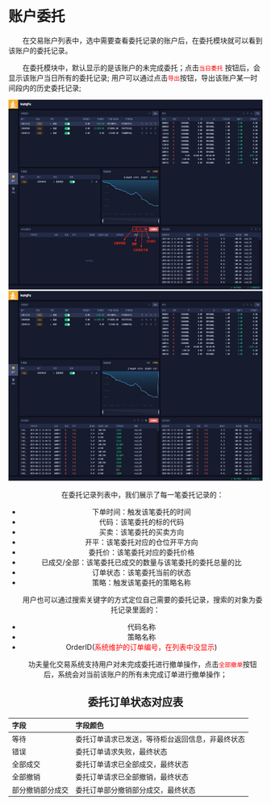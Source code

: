 # 账户委托

&emsp;&emsp;在交易账户列表中，选中需要查看委托记录的账户后，在委托模块就可以看到该账户的委托记录。

&emsp;&emsp;在委托模块中，默认显示的是该账户的未完成委托；点击<font color="red">```当日委托```</font> 按钮后，会显示该账户当日所有的委托记录; 用户可以通过点击<font color="red">```导出```</font>按钮，导出该账户某一时间段内的历史委托记录;

<div align=center><img src="/images/acc_entrust.png" width="640" height="376" alt="未完成委托" >

<div align=center><img src="/images/acc_entrust_1.png" width="640" height="376" alt = "当日委托">


&emsp;&emsp;在委托记录列表中，我们展示了每一笔委托记录的：

- 下单时间：触发该笔委托的时间
- 代码：该笔委托的标的代码
- 买卖：该笔委托的买卖方向
- 开平：该笔委托对应的仓位开平方向
- 委托价：该笔委托对应的委托价格
- 已成交/全部：该笔委托已成交的数量与该笔委托的委托总量的比
- 订单状态：该笔委托当前的状态
- 策略：触发该笔委托的策略名称

&emsp;&emsp;用户也可以通过搜索关键字的方式定位自己需要的委托记录，搜索的对象为委托记录里面的：

- 代码名称
- 策略名称
- OrderID(<font color = red>系统维护的订单编号，在列表中没显示</font>)

&emsp;&emsp;功夫量化交易系统支持用户对未完成委托进行撤单操作，点击<font color="red">```全部撤单```</font>按钮后，系统会对当前该账户的所有未完成订单进行撤单操作；



## 委托订单状态对应表

| 字段             | 字段颜色                                         |
| :--------------- | :----------------------------------------------- |
| 等待             | 委托订单请求已发送，等待柜台返回信息，非最终状态 |
| 错误             | 委托订单请求失败，最终状态                       |
| 全部成交         | 委托订单请求已全部成交，最终状态                 |
| 全部撤销         | 委托订单请求已全部撤销，最终状态                 |
| 部分撤销部分成交 | 委托订单部分撤销部分成交，最终状态               |